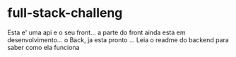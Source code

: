 # full-stack-challeng

Esta e' uma api e o seu front... a parte do front ainda esta em desenvolvimento... o Back, ja esta pronto ... Leia o readme do backend para saber como ela funciona
